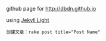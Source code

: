 github page for http://dbdn.github.io

using [Jekyll Light](https://github.com/pexcn/Jekyll-Light)


    创建文章：rake post title="Post Name"
